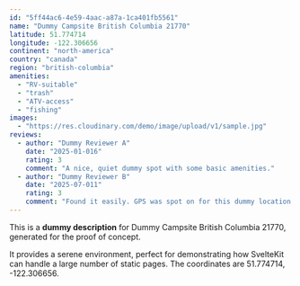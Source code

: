 ```yaml
---
id: "5ff44ac6-4e59-4aac-a87a-1ca401fb5561"
name: "Dummy Campsite British Columbia 21770"
latitude: 51.774714
longitude: -122.306656
continent: "north-america"
country: "canada"
region: "british-columbia"
amenities:
  - "RV-suitable"
  - "trash"
  - "ATV-access"
  - "fishing"
images:
  - "https://res.cloudinary.com/demo/image/upload/v1/sample.jpg"
reviews:
  - author: "Dummy Reviewer A"
    date: "2025-01-016"
    rating: 3
    comment: "A nice, quiet dummy spot with some basic amenities."
  - author: "Dummy Reviewer B"
    date: "2025-07-011"
    rating: 3
    comment: "Found it easily. GPS was spot on for this dummy location."
---
```


This is a **dummy description** for Dummy Campsite British Columbia 21770, generated for the proof of concept.

It provides a serene environment, perfect for demonstrating how SvelteKit can handle a large number of static pages. The coordinates are 51.774714, -122.306656.
